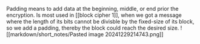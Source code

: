 Padding means to add data at the beginning, middle, or end prior the encryption.
Is most used in [[block cipher 1]], when we got a message where the length of its bits cannot be divisble by the fixed-size of its block, so we add a padding, thereby the block could reach the desired size.
![[markdown/short_notes/Pasted image 20241229214743.png]]
```go
```